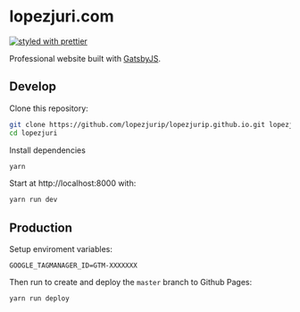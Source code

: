 # lopezjuri.com

[![styled with prettier](https://img.shields.io/badge/styled_with-prettier-ff69b4.svg)](https://github.com/prettier/prettier)

Professional website built with [GatsbyJS](https://www.gatsbyjs.org/).

## Develop

Clone this repository:

```sh
git clone https://github.com/lopezjurip/lopezjurip.github.io.git lopezjuri
cd lopezjuri
```

Install dependencies

```sh
yarn
```

Start at http://localhost:8000 with:

```sh
yarn run dev
```

## Production

Setup enviroment variables:

```text
GOOGLE_TAGMANAGER_ID=GTM-XXXXXXX
```

Then run to create and deploy the `master` branch to Github Pages:

```sh
yarn run deploy
```
